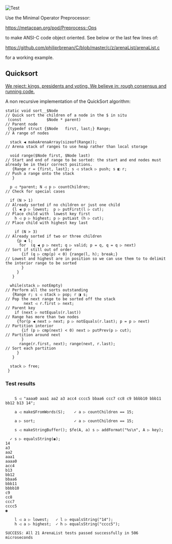 ![Test](https://github.com/philiprbrenan/C/workflows/Test/badge.svg)

Use the Minimal Operator Preprocessor:

https://metacpan.org/pod/Preprocess::Ops

to make ANSI-C code object oriented.  See below or the last few lines of:

https://github.com/philiprbrenan/C/blob/master/c/z/arenaList/arenaList.c

for a working example.

## Quicksort

[We reject: kings, presidents and voting. We believe in: rough consensus and running code.](https://en.wikiquote.org/wiki/David_D._Clark)

A non recursive implementation of the QuickSort algorithm:

```
static void sort__$Node                                                         // Quick sort the children of a node in the $ in situ
 (const           $Node * parent)                                               // Parent node
 {typedef struct {$Node   first, last;} Range;                                  // A range of nodes

  stack ◀ makeArenaArray(sizeof(Range));                                        // Arena stack of ranges to use heap rather than local storage

  void range($Node first, $Node last)                                           // Start and end of range to be sorted: the start and end nodes must already be in their correct positions.
   {Range r = {first, last}; s ◁ stack ▷ push; s ◧ r;                           // Push a range onto the stack
   }

  p ◁ *parent; N ◁ p ▷ countChildren;                                           // Check for special cases

  if (N > 1)                                                                    // Already sorted if no children or just one child
   {l ◀ p ▷ lowest;  p ▷ putFirst(l ▷ cut);                                     // Place child with  lowest key first
    h ◁ p ▷ highest; p ▷ putLast (h ▷ cut);                                     // Place child with highest key last

    if (N > 3)                                                                  // Already sorted if two or three children
     {p ◀ l;
      for  (q ◀ p ▷ next; q ▷ valid; p = q, q = q ▷ next)                       // Sort if still out of order
       {if (q ▷ cmp(p) < 0) {range(l, h); break;}                               // Lowest and highest are in position so we can use them to to delimit the interior range to be sorted
       }
     }
   }

  while(stack ▷ notEmpty)                                                       // Perform all the sorts outstanding
   {Range r; s ◁ stack ▷ pop; r ◨ s;                                            // Pop the next range to be sorted off the stack
        next ◁ r.first ▷ next;                                                  // Parent key
    if (next ▷ notEquals(r.last))                                               // Range has more than two nodes
     {for(p ◀ next ▷ next; p ▷ notEquals(r.last); p = p ▷ next)                 // Partition interior
       {if (p ▷ cmp(next) < 0) next ▷ putPrev(p ▷ cut);                         // Partition around next
       }
      range(r.first, next); range(next, r.last);                                // Sort each partition
     }
   }

  stack ▷ free;
 }
```

### Test results

```

    S ◁ "aaaa0 aaa1 aa2 a3 acc4 cccc5 bbaa6 ccc7 cc8 c9 bbbb10 bbb11 bb12 b13 14";

    a ◁ make$FromWords(S);    ✓ a ▷ countChildren == 15;

    a ▷ sort;                 ✓ a ▷ countChildren == 15;

    s ◁ makeStringBuffer(); $fe(A, a) s ▷ addFormat("%s\n", A ▷ key);

  ✓ s ▷ equalsString(◉);
14
a3
aa2
aaa1
aaaa0
acc4
b13
bb12
bbaa6
bbb11
bbbb10
c9
cc8
ccc7
cccc5
◉

    l ◁ a ▷ lowest;   ✓ l ▷ equalsString("14");
    h ◁ a ▷ highest;  ✓ h ▷ equalsString("cccc5");

SUCCESS: All 21 ArenaList tests passed successfully in 506 microseconds

```
